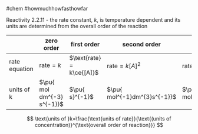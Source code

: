 #chem #howmuchhowfasthowfar

Reactivity 2.2.11 - the rate constant, $k$, is temperature dependent and its units are determined from the overall order of the reaction

|               | zero order                     | first order               | second order                 | third order                  |
| ------------- | ------------------------------ | ------------------------- | ---------------------------- | ---------------------------- |
| rate equation | $\text{rate} = k$              | $\text{rate} = k\ce{[A]}$ | $\text{rate} = k[A]^{2}$     | $\text{rate} = k[A]^{3}$     |
| units of k    | $\pu{ mol dm^{-3} s^{-1}}$<br> | $\pu{ s}^{-1}$            | $\pu{ mol^{-1}dm^{3}s^{-1}}$ | $\pu{ mol^{-2}dm^{6}s^{-1}}$ |

$$
\text{units of }k=\frac{\text{units of rate}}{\text{(units of concentration)}^{\text{overall order of reaction}}}
$$
